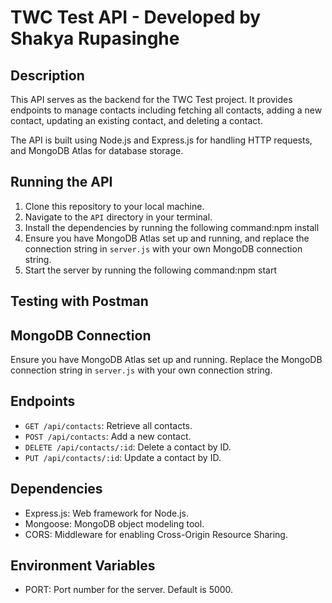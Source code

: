 # TWC Test API - Developed by Shakya Rupasinghe

## Description
This API serves as the backend for the TWC Test project. It provides endpoints to manage contacts including fetching all contacts, adding a new contact, updating an existing contact, and deleting a contact.

The API is built using Node.js and Express.js for handling HTTP requests, and MongoDB Atlas for database storage.

## Running the API
1. Clone this repository to your local machine.
2. Navigate to the `API` directory in your terminal.
3. Install the dependencies by running the following command:npm install
4. Ensure you have MongoDB Atlas set up and running, and replace the connection string in `server.js` with your own MongoDB connection string.
5. Start the server by running the following command:npm start

## Testing with Postman

## MongoDB Connection
Ensure you have MongoDB Atlas set up and running. Replace the MongoDB connection string in `server.js` with your own connection string.

## Endpoints
- `GET /api/contacts`: Retrieve all contacts.
- `POST /api/contacts`: Add a new contact.
- `DELETE /api/contacts/:id`: Delete a contact by ID.
- `PUT /api/contacts/:id`: Update a contact by ID.

## Dependencies
- Express.js: Web framework for Node.js.
- Mongoose: MongoDB object modeling tool.
- CORS: Middleware for enabling Cross-Origin Resource Sharing.

## Environment Variables
- PORT: Port number for the server. Default is 5000.




